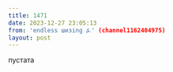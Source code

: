 ```yaml
---
title: 1471
date: 2023-12-27 23:05:13
from: 'endless шизing ⍼' (channel1162404975)
layout: post
---
```


пустата
